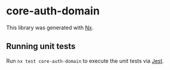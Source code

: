 # core-auth-domain

This library was generated with [Nx](https://nx.dev).

## Running unit tests

Run `nx test core-auth-domain` to execute the unit tests via [Jest](https://jestjs.io).
